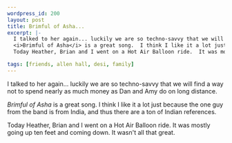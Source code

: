 ```yaml
--- 
wordpress_id: 200
layout: post
title: Brimful of Asha...
excerpt: |-
  I talked to her again... luckily we are so techno-savvy that we will find a way not to spend nearly as much money as Dan and Amy do on long distance.<p>
  <i>Brimful of Asha</i> is a great song.  I think I like it a lot just because the one guy from the band is from India, and thus there are a ton of Indian references.<p>
  Today Heather, Brian and I went on a Hot Air Balloon ride.  It was mostly going up ten feet and coming down.  It wasn't all that great.

tags: [friends, allen hall, desi, family]
---
```


I talked to her again... luckily we are so techno-savvy that we will find a way not to spend nearly as much money as Dan and Amy do on long distance.<p>
<i>Brimful of Asha</i> is a great song.  I think I like it a lot just because the one guy from the band is from India, and thus there are a ton of Indian references.<p>
Today Heather, Brian and I went on a Hot Air Balloon ride.  It was mostly going up ten feet and coming down.  It wasn't all that great.
